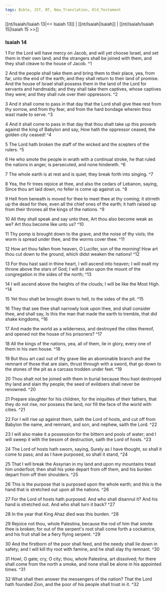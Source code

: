 ```yaml
---
tags: Bible, JST, NT, New_Translation, Old_Testament
---
```


[[nt/Isaiah/Isaiah 13|<< Isaiah 13]] | [[nt/Isaiah|Isaiah]] | [[nt/Isaiah/Isaiah 15|Isaiah 15 >>]]

### Isaiah 14

1 For the Lord will have mercy on Jacob, and will yet choose Israel, and set them in their own land; and the strangers shall be joined with them, and they shall cleave to the house of Jacob.  ^1

2 And the people shall take them and bring them to their place, yea, from far, unto the end of the earth; and they shall return to their land of promise. And the house of Israel shall possess them in the land of the Lord for servants and handmaids; and they shall take them captives, whose captives they were; and they shall rule over their oppressors.  ^2

3 And it shall come to pass in that day that the Lord shall give thee rest from thy sorrow, and from thy fear, and from the hard bondage wherein thou wast made to serve.  ^3

4 And it shall come to pass in that day that thou shalt take up this proverb against the king of Babylon and say, How hath the oppressor ceased, the golden city ceased!  ^4

5 The Lord hath broken the staff of the wicked and the scepters of the rulers.  ^5

6 He who smote the people in wrath with a continual stroke, he that ruled the nations in anger, is persecuted, and none hindereth.  ^6

7 The whole earth is at rest and is quiet; they break forth into singing.  ^7

8 Yea, the fir trees rejoice at thee, and also the cedars of Lebanon, saying, Since thou art laid down, no feller is come up against us.  ^8

9 Hell from beneath is moved for thee to meet thee at thy coming; it stirreth up the dead for thee, even all the chief ones of the earth; it hath raised up from their thrones all the kings of the nations.  ^9

10 All they shall speak and say unto thee, Art thou also become weak as we? Art thou become like unto us?  ^10

11 Thy pomp is brought down to the grave, and the noise of thy viols; the worm is spread under thee, and the worms cover thee.  ^11

12 How art thou fallen from heaven, O Lucifer, son of the morning! How art thou cut down to the ground, which didst weaken the nations!  ^12

13 For thou hast said in thine heart, I will ascend into heaven; I will exalt my throne above the stars of God; I will sit also upon the mount of the congregation in the sides of the north;  ^13

14 I will ascend above the heights of the clouds; I will be like the Most High.  ^14

15 Yet thou shalt be brought down to hell, to the sides of the pit.  ^15

16 They that see thee shall narrowly look upon thee, and shall consider thee, and shall say, Is this the man that made the earth to tremble, that did shake kingdoms,  ^16

17 And made the world as a wilderness, and destroyed the cities thereof, and opened not the house of his prisoners?  ^17

18 All the kings of the nations, yea, all of them, lie in glory, every one of them in his own house.  ^18

19 But thou art cast out of thy grave like an abominable branch and the remnant of those that are slain, thrust through with a sword, that go down to the stones of the pit as a carcass trodden under feet.  ^19

20 Thou shalt not be joined with them in burial because thou hast destroyed thy land and slain thy people; the seed of evildoers shall never be renowned.  ^20

21 Prepare slaughter for his children, for the iniquities of their fathers, that they do not rise, nor possess the land, nor fill the face of the world with cities.  ^21

22 For I will rise up against them, saith the Lord of hosts, and cut off from Babylon the name, and remnant, and son, and nephew, saith the Lord.  ^22

23 I will also make it a possession for the bittern and pools of water; and I will sweep it with the besom of destruction, saith the Lord of hosts.  ^23

24 The Lord of hosts hath sworn, saying, Surely as I have thought, so shall it come to pass; and as I have purposed, so shall it stand,  ^24

25 That I will break the Assyrian in my land and upon my mountains tread him underfoot; then shall his yoke depart from off them, and his burden depart from off their shoulders.  ^25

26 This is the purpose that is purposed upon the whole earth; and this is the hand that is stretched out upon all the nations.  ^26

27 For the Lord of hosts hath purposed. And who shall disannul it? And his hand is stretched out. And who shall turn it back?  ^27

28 In the year that King Ahaz died was this burden.  ^28

29 Rejoice not thou, whole Palestina, because the rod of him that smote thee is broken; for out of the serpent\'s root shall come forth a cockatrice, and his fruit shall be a fiery flying serpent.  ^29

30 And the firstborn of the poor shall feed, and the needy shall lie down in safety; and I will kill thy root with famine, and he shall slay thy remnant.  ^30

31 Howl, O gate; cry, O city; thou, whole Palestina, art dissolved; for there shall come from the north a smoke, and none shall be alone in his appointed times.  ^31

32 What shall then answer the messengers of the nation? That the Lord hath founded Zion, and the poor of his people shall trust in it.  ^32

 
